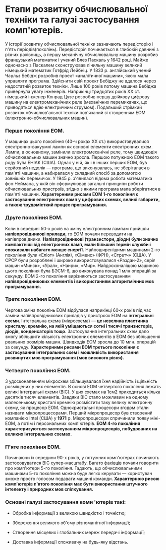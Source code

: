 # Етапи розвитку обчислювальної техніки та галузі застосування комп'ютерів.
У історії розвитку обчислювальної техніки зазначають передісторію і п'ять періодів(поколінь). Передісторія починається в глибокій давнині з різних рахівниць, а першу механічну обчислювальну машину розробив французький математик і учений Блез Паскаль у 1642 році. Майже одночасно з Паскалем сконструював лічильну машину великий німецький математик Готфрід Лейбніц. У 1833 р. англійський учений Чарльз Бебідж розробив проект «аналітичної машини», якою мала управляти програма. Здійснити свій проект Бебіджу не вдалося через недостатній розвиток техніки. Лише 100 років потому машина Бебіджа привернула увагу інженерів. Наприкінці тридцятих років XX ст. німецький інженер Конрад Цузе розробив першу двійкову цифрову машину на електромеханічних реле (механічних перемикачах, що приводяться вдію електричним струмом). Подальший стрімкий розвиток обчислюв'альної техніки пов'язаний зі створенням ЕОМ (електронно-обчислювальних машин).

### Перше покоління ЕОМ.
У машинах цього покоління (40-ч роках XX ст.) використовувалися електронно-вакуумні лампи як основні елементи електронних схем. Лампи, в основному, замінили електромеханічні реле, тому швидкодія обчислювальних машин значно зросла. Першою потужною ЕОМ такого роду була ЕНІАК (США). Однак у ній, як і в інших перших ЕОМ, був серйозний недолік — програма, що виконувалась, не зберігалася в пам'яті машини, а набиралася у складний спосіб за допомогою зовнішніх перемичок. У 1945 р. з'явилася відома робота математика фон Неймана, у якій він сформулював загальні принципи роботи обчислювальних пристроїв, згідно з якими програма мала зберігатися в пам'яті машини. **Характерними рисами ЕОМ 1-го покоління є застосування електронних ламп у цифрових схемах, великі габарити, а також трудомісткий процес програмування.**

### Друге покоління ЕОМ.
Коли в середині 50-х років на зміну електронним лампам прийшли **напівпровідникові прилади**, то ЕОМ почали переводити на напівпровідники. **Напівпровідникові (транзистори, діоди) були значно компактніші від електронних ламп, мали більший термін служби і споживали набагато менше енергії.** Найпоширенішими машинами 2-го покоління були «Еліот» (Англія), «Сіменс» (ФРН), «Стретч» (США). У СРСР були розроблені і широко використовувалися «Раздан-2», серія машин «Минск», «Урал», «Наири», «Мир». Найдосконалішою машиною цього покоління була БЭСМ-6, що виконувала понад 1 млн операцій за секунду. ЕОМ 2-го покоління вирізняються застосуванням **напівпровідникових елементів і використанням алгоритмічних мов програмування.**

### Третє покоління ЕОМ.
Чергова зміна поколінь ЕОМ відбулася наприкінці 60-х років під час заміни напівпровідникових приладів у пристроях ЕОМ на **інтегральні схеми**. Інтегральна схема (мікросхема) — **це невелика пластинка кристалу. кремнію, на якій уміщаються сотні і тисячі транзисторів, діодів, конденсаторів тощо**. Застосування інтегральних схем дало змогу збільшити кількість електронних елементів в ЕОМ без збільшення реальних розмірів машин. Швидкодія ЕОМ зросла до 10 млн. операцій за секунду. **Характерними рисами ЕОМ третього покоління є застосування інтегральних схем і можливість використання розвинутих мов програмування (мов високого рівня).**

### Четверте покоління ЕОМ. 
З удосконаленням мікросхем збільшувалася їхня надійність і щільність розміщених у них елементів. В основі ЕОМ четвертого покоління лежать великі інтегральні схеми (ВІС). У цих схемах на 1см2 приходиться кілька десятків тисяч елементів. Завдяки ВІС стало можливим на одному малесенькому кристалі кремнію розмістити таку велику електронну схему, як процесор ЕОМ. Однокристальні процесори згодом стали називати мікропроцесорами. Перший мікропроцесор був створений компанією Іпtel (США) у **1971** р. Мікропроцесори спричинили появу міні-ЕОМ, а потім і персональних комп'ютерів. **ЕОМ 4-го покоління характеризуються застосуванням мікропроцесорів, побудованих на великих інтегральних схемах.**

### П'яте покоління ЕОМ. 
Починаючи із середини 90-х років, у потужних комп'ютерах починають застосовуватися ВІС супер-масштабу. Багато фахівців почали говорити про комп'ютери 5-го покоління. Гадають, що обчислювальними машинами 5-го покоління можна буде легко керувати — користувач зможе просто голосом подавати машині команди. **Характерною рисою комп'ютерів п'ятого покоління має бути використання штучного інтелекту і природних мов спілкування.**

 ### Основні галузі застосування коми 'ютерів такі:

- Обробка інформації з великою швидкістю і точністю;

- Збереження великого об'єму різноманітної інформації;

- Створення місцевих і глобальних мереж передачі інформації;

- Доставка інформації споживачу на будь-яку відстань.
